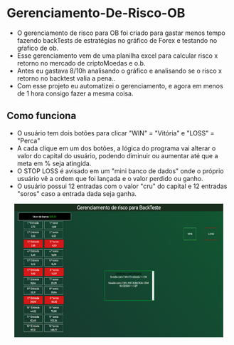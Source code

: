 # Gerenciamento-De-Risco-OB

- O gerenciamento de risco para OB foi criado para gastar menos tempo fazendo backTests de estratégias no gráfico de Forex e testando no gŕafico de ob. 
- Esse gerenciamento vem de uma planilha excel para calcular risco x retorno no mercado de criptoMoedas e o.b.
- Antes eu gastava 8/10h analisando o gráfico e analisando se o risco x retorno no backtest valia a pena.. 
- Com esse projeto eu automatizei o gerenciamento, e agora em menos de 1 hora consigo fazer a mesma coisa.

## Como funciona
- O usuário tem dois botões para clicar "WIN" = "Vitória" e "LOSS" = "Perca"
- A cada clique em um dos botões, a lógica do programa vai alterar o valor do capital do usuário, podendo diminuir ou aumentar até que a meta em % seja atingida.
- O STOP LOSS é avisado em um "mini banco de dados" onde o próprio usuário vê a ordem que foi lançada e o valor perdido ou ganho.
- O usuário possui 12 entradas com o valor "cru" do capital e 12 entradas "soros" caso a entrada dada seja ganha.
   
<p align="center">
    <img width="470" height="300" src="./assets/image/toReadme.png">
</p>
